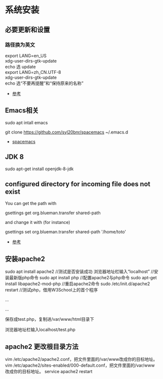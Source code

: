 # 系统安装
## 必要更新和设置
### 路径换为英文
export LANG=en_US  
xdg-user-dirs-gtk-update  
echo 选 update  
export LANG=zh_CN.UTF-8  
xdg-user-dirs-gtk-update  
echo 选“不要再提醒”和“保持原来的名称”  
* [参考](https://blog.csdn.net/ly890700/article/details/52269254)

## Emacs相关
sudo apt intall emacs  

git clone https://github.com/syl20bnr/spacemacs ~/.emacs.d  
* [spacemacs](http://spacemacs.org/)

## JDK 8
sudo apt-get install openjdk-8-jdk  

## configured directory for incoming file does not exist
You can get the path with  

gsettings get org.blueman.transfer shared-path  

and change it with (for instance)  

gsettings set org.blueman.transfer shared-path '/home/toto'  

* [参考](https://askubuntu.com/questions/837977/configured-directory-for-incoming-file-does-not-exist/901111)


## 安装apache2
sudo apt install apache2
//测试是否安装成功
浏览器地址栏输入“localhost”
//安装最新版php命令
sudo apt install php
//配置apache2与php命令
sudo apt-get install libapache2-mod-php
//重启apache2命令
sudo /etc/init.d/apache2 restart
//测试php，借用W3School上的首个程序

...
 <!DOCTYPE html>
 <html>
 <body>

 <?php
  echo "我的第一段 PHP 脚本！";
 ?>

 </body>
 </html>
...

保存成test.php，复制进/var/www/html目录下

浏览器地址栏输入localhost/test.php

## apache2 更改根目录方法

vim /etc/apache2/apache2.conf，把文件里面的/var/www改成你的目标地址。
vim /etc/apache2/sites-enabled/000-default.conf，把文件里面的/var/www改成你的目标地址。
service apache2 restart
